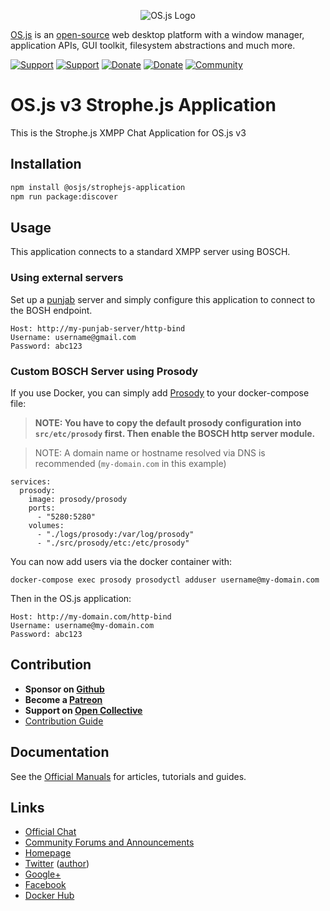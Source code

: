 <p align="center">
  <img alt="OS.js Logo" src="https://raw.githubusercontent.com/os-js/gfx/master/logo-big.png" />
</p>

[OS.js](https://www.os-js.org/) is an [open-source](https://raw.githubusercontent.com/os-js/OS.js/master/LICENSE) web desktop platform with a window manager, application APIs, GUI toolkit, filesystem abstractions and much more.

[![Support](https://img.shields.io/badge/patreon-support-orange.svg)](https://www.patreon.com/user?u=2978551&ty=h&u=2978551)
[![Support](https://img.shields.io/badge/opencollective-donate-red.svg)](https://opencollective.com/osjs)
[![Donate](https://img.shields.io/badge/liberapay-donate-yellowgreen.svg)](https://liberapay.com/os-js/)
[![Donate](https://img.shields.io/badge/paypal-donate-yellow.svg)](https://paypal.me/andersevenrud)
[![Community](https://img.shields.io/badge/join-community-green.svg)](https://community.os-js.org/)

# OS.js v3 Strophe.js Application

This is the Strophe.js XMPP Chat Application for OS.js v3

## Installation

```bash
npm install @osjs/strophejs-application
npm run package:discover
```

## Usage

This application connects to a standard XMPP server using BOSCH.

### Using external servers

Set up a [punjab](https://github.com/twonds/punjab) server and simply configure this application to connect to the BOSH endpoint.

```
Host: http://my-punjab-server/http-bind
Username: username@gmail.com
Password: abc123
```

### Custom BOSCH Server using Prosody

If you use Docker, you can simply add [Prosody](https://prosody.im/) to your docker-compose file:

> **NOTE: You have to copy the default prosody configuration into `src/etc/prosody` first. Then enable the BOSCH http server module.**

> NOTE: A domain name or hostname resolved via DNS is recommended (`my-domain.com` in this example)

```
services:
  prosody:
    image: prosody/prosody
    ports:
      - "5280:5280"
    volumes:
      - "./logs/prosody:/var/log/prosody"
      - "./src/prosody/etc:/etc/prosody"
```

You can now add users via the docker container with:

```
docker-compose exec prosody prosodyctl adduser username@my-domain.com
```

Then in the OS.js application:

```
Host: http://my-domain.com/http-bind
Username: username@my-domain.com
Password: abc123
```

## Contribution

* **Sponsor on [Github](https://github.com/sponsors/andersevenrud)**
* **Become a [Patreon](https://www.patreon.com/user?u=2978551&ty=h&u=2978551)**
* **Support on [Open Collective](https://opencollective.com/osjs)**
* [Contribution Guide](https://github.com/os-js/OS.js/blob/master/CONTRIBUTING.md)

## Documentation

See the [Official Manuals](https://manual.os-js.org/) for articles, tutorials and guides.

## Links

* [Official Chat](https://gitter.im/os-js/OS.js)
* [Community Forums and Announcements](https://community.os-js.org/)
* [Homepage](https://os-js.org/)
* [Twitter](https://twitter.com/osjsorg) ([author](https://twitter.com/andersevenrud))
* [Google+](https://plus.google.com/b/113399210633478618934/113399210633478618934)
* [Facebook](https://www.facebook.com/os.js.org)
* [Docker Hub](https://hub.docker.com/u/osjs/)
